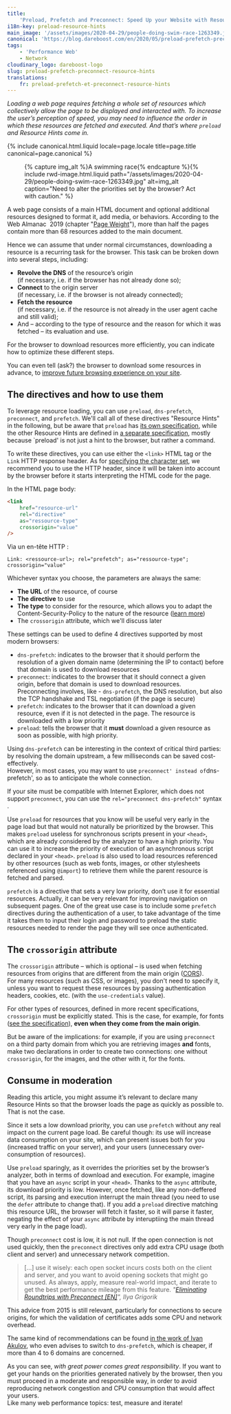 ```yaml
---
title:
    'Preload, Prefetch and Preconnect: Speed Up your Website with Resource Hints'
i18n-key: preload-resource-hints
main_image: '/assets/images/2020-04-29/people-doing-swim-race-1263349.jpg'
canonical: 'https://blog.dareboost.com/en/2020/05/preload-prefetch-preconnect-resource-hints/'
tags:
    - 'Performance Web'
    - Network
cloudinary_logo: dareboost-logo
slug: preload-prefetch-preconnect-resource-hints
translations:
    fr: preload-prefetch-et-preconnect-resource-hints
---
```


_Loading a web page requires fetching a whole set of resources which
collectively allow the page to be displayed and interacted with. To increase the
user’s perception of speed, you may need to influence the order in which these
resources are fetched and executed. And that’s where `preload` and Resource
Hints come in._

<!-- more -->

{% include canonical.html.liquid
    locale=page.locale
    title=page.title
    canonical=page.canonical
%}

<figure>
{% capture img_alt %}A swimming race{% endcapture %}{% include rwd-image.html.liquid
path="/assets/images/2020-04-29/people-doing-swim-race-1263349.jpg"
alt=img_alt
caption="Need to alter the priorities set by the browser? Act with caution."
%}
</figure>

A web page consists of a main HTML document and optional additional resources
designed to format it, add media, or behaviors. According to the Web Almanac 
2019 (chapter
"[Page Weight](https://almanac.httparchive.org/en/2019/page-weight#page-requests)"),
more than half the pages contain more than 68 resources added to the main
document.

Hence we can assume that under normal circumstances, downloading a resource is a
recurring task for the browser. This task can be broken down into several steps,
including:

-   **Revolve the DNS** of the resource’s origin  
    (if necessary, i.e. if the browser has not already done so);
-   **Connect** to the origin server  
    (if necessary, i.e. if the browser is not already connected);
-   **Fetch the resource**  
    (if necessary, i.e. if the resource is not already in the user agent cache
    and still valid);
-   And – according to the type of resource and the reason for which it was
    fetched – its evaluation and use.

For the browser to download resources more efficiently, you can indicate how to
optimize these different steps.

You can even tell (ask?) the browser to download some resources in advance, to
[improve future browsing experience on your site](https://blog.dareboost.com/en/2019/01/synthetic-monitoring-user-journey-scenario/).

## The directives and how to use them

To leverage resource loading, you can use `preload`, `dns-prefetch`,
`preconnect`, and `prefetch`. We'll call all of these directives "Resource
Hints" in the following, but be aware that `preload` has
[its own specification](https://www.w3.org/TR/preload/), while the other
Resource Hints are defined in
[a separate specification](https://www.w3.org/TR/resource-hints/), mostly
because `preload' is not just a hint to the browser, but rather a command.

To write these directives, you can use either the `<link>` HTML tag or the
`Link` HTTP response header. As for
[specifying the character set](https://blog.dareboost.com/en/2018/11/content-encoding-meta-charset-content-type-header/),
we recommend you to use the HTTP header, since it will be taken into account by
the browser before it starts interpreting the HTML code for the page.

In the HTML page body:

```html
<link
    href="resource-url"
    rel="directive"
    as="ressource-type"
    crossorigin="value"
/>
```

Via un en-tête HTTP :

```
Link: <ressource-url>; rel="prefetch"; as="ressource-type"; crossorigin="value"
```

Whichever syntax you choose, the parameters are always the same:

-   **The URL** of the resource, of course
-   **The directive** to use
-   **The type** to consider for the resource, which allows you to adapt the
    Content-Security-Policy to the nature of the resource
    ([learn more](https://blog.dareboost.com/en/2016/08/how-to-implement-content-security-policy/))
-   The `crossorigin` attribute, which we'll discuss later

These settings can be used to define 4 directives supported by most modern
browsers:

-   `dns-prefetch`: indicates to the browser that it should perform the
    resolution of a given domain name (determining the IP to contact) before
    that domain is used to download resources
-   `preconnect`: indicates to the browser that it should connect a given
    origin, before that domain is used to download resources. Preconnecting
    involves, like - `dns-prefetch`, the DNS resolution, but also the TCP
    handshake and TSL negotiation (if the page is secure)
-   `prefetch`: indicates to the browser that it can download a given resource,
    even if it is not detected in the page. The resource is downloaded with a
    low priority
-   `preload`: tells the browser that it **must** download a given resource as
    soon as possible, with high priority.

Using `dns-prefetch` can be interesting in the context of critical third
parties: by resolving the domain upstream, a few milliseconds can be saved
cost-effectively.  
However, in most cases, you may want to use
`preconnect' instead of`dns-prefetch', so as to anticipate the whole connection.

If your site must be compatible with Internet Explorer, which does not support
`preconnect`, you can use the `rel="preconnect dns-prefetch"` syntax .

Use `preload` for resources that you know will be useful very early in the page
load but that would not naturally be prioritized by the browser. This makes
`preload` useless for synchronous scripts present in your `<head>`, which are
already considered by the analyzer to have a high priority. You can use it to
increase the priority of execution of an asynchronous script declared in your
`<head>`. `preload` is also used to load resources referenced by other resources
(such as web fonts, images, or other stylesheets referenced using `@import`) to
retrieve them while the parent resource is fetched and parsed.

`prefetch` is a directive that sets a very low priority, don’t use it for
essential resources. Actually, it can be very relevant for improving navigation
on subsequent pages. One of the great use case is to include some `prefetch`
directives during the authentication of a user, to take advantage of the time it
takes them to input their login and password to preload the static resources
needed to render the page they will see once authenticated.

## The `crossorigin` attribute

The `crossorigin` attribute – which is optional – is used when fetching
resources from origins that are different from the main origin
([CORS](https://developer.mozilla.org/en-US/docs/Web/HTML/Attributes/crossorigin)).  
For many resources (such as CSS, or images), you don't need to specify it,
unless you want to request these resources by passing authentication headers,
cookies, etc. (with the `use-credentials` value).

For other types of resources, defined in more recent specifications,
`crossorigin` must be explicitly stated. This is the case, for example, for
fonts
([see the specification](https://drafts.csswg.org/css-fonts/#font-fetching-requirements)),
**even when they come from the main origin**.

But be aware of the implications: for example, if you are using `preconnect` on
a third party domain from which you are retrieving images **and** fonts, make
two declarations in order to create two connections: one without `crossorigin`,
for the images, and the other with it, for the fonts.

## Consume in moderation

Reading this article, you might assume it’s relevant to declare many Resource
Hints so that the browser loads the page as quickly as possible to. That is not
the case.

Since it sets a low download priority, you can use `prefetch` without any real
impact on the current page load. Be careful though: its use will increase data
consumption on your site, which can present issues both for you (increased
traffic on your server), and your users (unnecessary over-consumption of
resources).

Use `preload` sparingly, as it overrides the priorities set by the browser’s
analyzer, both in terms of download and execution. For example, imagine that you
have an `async` script in your `<head>`. Thanks to the `async` attribute, its
download priority is low. However, once fetched, like any non-deffered script,
its parsing and execution interrupt the main thread (you need to use the `defer`
attribute to change that). If you add a `preload` directive matching this
resource URL, the browser will fetch it faster, so it will parse it faster,
negating the effect of your `async` attribute by interuptiing the main thread
very early in the page load).

Though `preconnect` cost is low, it is not null. If the open connection is not
used quickly, then the `preconnect` directives only add extra CPU usage (both
client and server) and unnecessary network competition.

> […] use it wisely: each open socket incurs costs both on the client and
> server, and you want to avoid opening sockets that might go unused. As always,
> apply, measure real-world impact, and iterate to get the best performance
> mileage from this feature.
> <cite>"<a href="https://www.igvita.com/2015/08/17/eliminating-roundtrips-with-preconnect/">Eliminating
> Roundtrips with Preconnect [EN]</a>", Ilya Grigorik</cite>

This advice from 2015 is still relevant, particularly for connections to secure
origins, for which the validation of certificates adds some CPU and network
overhead.

The same kind of recommendations can be found
[in the work of Ivan Akulov](https://3perf.com/blog/link-rels/), who even
advises to switch to `dns-prefetch`, which is cheaper, if more than 4 to 6
domains are concerned.

As you can see, _with great power comes great responsibility_. If you want to
get your hands on the priorities generated natively by the browser, then you
must proceed in a moderate and responsible way, in order to avoid reproducing
network congestion and CPU consumption that would affect your users.  
Like many web performance topics: test, measure and iterate!
